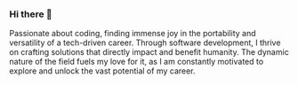 ### Hi there 👋
Passionate about coding, finding immense joy in the portability and versatility of a tech-driven career. Through software development, I thrive on crafting solutions that directly impact and benefit humanity. The dynamic nature of the field fuels my love for it, as
I am constantly motivated to explore and unlock the vast potential of my career.








<!--
**Abigael-Wasabi/Abigael-Wasabi** is a ✨ _special_ ✨ repository because its `README.md` (this file) appears on your GitHub profile.

Here are some ideas to get you started:

- 🔭 I’m currently working on ...
- 🌱 I’m currently learning ...
- 👯 I’m looking to collaborate on ...
- 🤔 I’m looking for help with ...
- 💬 Ask me about ...
- 📫 How to reach me: ...
- 😄 Pronouns: ...
- ⚡ Fun fact: ...
-->
